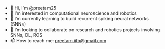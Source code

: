 - 👋 Hi, I’m @preetam25
- 👀 I’m interested in computational neuroscience and robotics 
- 🌱 I’m currently learning to build recurrent spiking neural networks (SNNs)
- 💞️ I’m looking to collaborate on research and robotics projects involving SNNs, DL, ROS 
- 📫 How to reach me: preetam.iitb@gmail.com

<!---
preetam25/preetam25 is a ✨ special ✨ repository because its `README.md` (this file) appears on your GitHub profile.
You can click the Preview link to take a look at your changes.
--->
